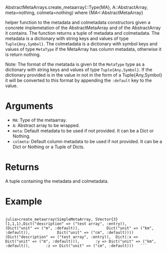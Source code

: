 AbstractMetaArrays.create_metaarray(::Type{MA}, A::AbstractArray, meta=nothing, colmeta=nothing) where {MA<:AbstractMetaArray}

helper function to the metadata and colmetadata constructors given a concrete implemetation of the AbstractMetaArray and of the AbstractArray it contains. The function returns a tuple of metadata and colmetadata. The metadata is a dictionary with string keys and values of type `Tuple{Any,Symbol}`. The colmetadata is a dictionary with symbol keys and values of type `MetaType` if the MetaArray has column metadata, otherwise it is return nothing.

Note: The format of the metatada is given bt the `MetaType` type as a dictionary with string keys and values of type `Tuple{Any,Symbol}`. If the dictionary provided is in the value in not in the form of a Tuple{Any,Symbol} it will be converted to this format by appending the `:default` key to the value.

# Arguments

  * `MA`: Type of the metaarray.
  * `A`: Abstract array to be wrapped.
  * `meta`: Default metadata to be used if not provided. It can be a Dict or Nothing.
  * `colmeta`: Default column metadata to be used if not provided. It can be a Dict or Nothing or a Tuple of Dicts.

# Returns

A tuple containing the metadata and colmetadata.

# Example

```jldoctest   julia> using StaticArrays   julia> create_metaarray(SimpleMetaArray, SVector{3}(1,1,1), Dict("description" => ("test array", :entry)),           Dict("unit" => ("m", :default)))   (Dict("description" => ("test array", :entry)),    Dict(:x => Dict("unit" => ("m", :default)), :y => Dict("unit" => ("m", :default)), :z => Dict("unit" => ("m", :default))))

julia>create_metaarray(SimpleMetaArray, SVector{3}(1,1,1),Dict("description" => ("test array", :entry)),           (Dict("unit" => ("m", :default)),            Dict("unit" => ("km", :default)),            Dict("unit" => ("cm", :default)))) (Dict("description" => ("test array", :entry)),  Dict(:x => Dict("unit" => ("m", :default))),       :y => Dict("unit" => ("km", :default)),       :z => Dict("unit" => ("cm", :default)))   ```
